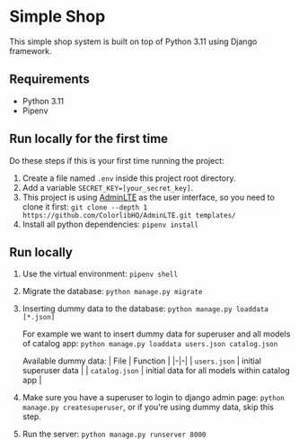 # Simple Shop
This simple shop system is built on top of Python 3.11 using Django framework.

## Requirements
- Python 3.11
- Pipenv

## Run locally for the first time
Do these steps if this is your first time running the project:
1. Create a file named `.env` inside this project root directory.
2. Add a variable `SECRET_KEY=[your_secret_key]`.
3. This project is using [AdminLTE](https://github.com/ColorlibHQ/AdminLTE) as the user interface, so you need to clone it first: `git clone --depth 1 https://github.com/ColorlibHQ/AdminLTE.git templates/`
4. Install all python dependencies: `pipenv install`

## Run locally
1. Use the virtual environment: `pipenv shell`
2. Migrate the database: `python manage.py migrate`
3. Inserting dummy data to the database: `python manage.py loaddata [*.json]`
   
   For example we want to insert dummy data for superuser and all models of catalog app: `python manage.py loaddata users.json catalog.json`

   Available dummy data:
   | File | Function |
   |-|-|
   | `users.json` | initial superuser data |
   | `catalog.json` | initial data for all models within catalog app |
   
4. Make sure you have a superuser to login to django admin page: `python manage.py createsuperuser`, or if you're using dummy data, skip this step.
5. Run the server: `python manage.py runserver 8000`
